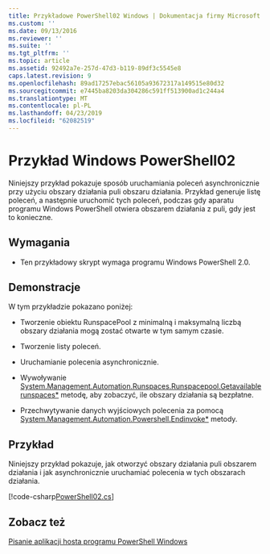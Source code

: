 ```yaml
---
title: Przykładowe PowerShell02 Windows | Dokumentacja firmy Microsoft
ms.custom: ''
ms.date: 09/13/2016
ms.reviewer: ''
ms.suite: ''
ms.tgt_pltfrm: ''
ms.topic: article
ms.assetid: 92492a7e-257d-47d3-b119-89df3c5545e8
caps.latest.revision: 9
ms.openlocfilehash: 89ad17257ebac56105a93672317a149515e80d32
ms.sourcegitcommit: e7445ba8203da304286c591ff513900ad1c244a4
ms.translationtype: MT
ms.contentlocale: pl-PL
ms.lasthandoff: 04/23/2019
ms.locfileid: "62082519"
---
```

# <a name="windows-powershell02-sample"></a>Przykład Windows PowerShell02

Niniejszy przykład pokazuje sposób uruchamiania poleceń asynchronicznie przy użyciu obszary działania puli obszaru działania. Przykład generuje listę poleceń, a następnie uruchomić tych poleceń, podczas gdy aparatu programu Windows PowerShell otwiera obszarem działania z puli, gdy jest to konieczne.

## <a name="requirements"></a>Wymagania

- Ten przykładowy skrypt wymaga programu Windows PowerShell 2.0.

## <a name="demonstrates"></a>Demonstracje

W tym przykładzie pokazano poniżej:

- Tworzenie obiektu RunspacePool z minimalną i maksymalną liczbą obszary działania mogą zostać otwarte w tym samym czasie.

- Tworzenie listy poleceń.

- Uruchamianie polecenia asynchronicznie.

- Wywoływanie [System.Management.Automation.Runspaces.Runspacepool.Getavailablerunspaces*](/dotnet/api/System.Management.Automation.Runspaces.RunspacePool.GetAvailableRunspaces) metodę, aby zobaczyć, ile obszary działania są bezpłatne.

- Przechwytywanie danych wyjściowych polecenia za pomocą [System.Management.Automation.Powershell.Endinvoke*](/dotnet/api/System.Management.Automation.PowerShell.EndInvoke) metody.

## <a name="example"></a>Przykład

Niniejszy przykład pokazuje, jak otworzyć obszary działania puli obszarem działania i jak asynchronicznie uruchamiać polecenia w tych obszarach działania.

[!code-csharp[PowerShell02.cs](../../powershell-sdk-samples/SDK-2.0/csharp/PowerShell02/PowerShell02.cs#L11-L96 "PowerShell02.cs")]

## <a name="see-also"></a>Zobacz też

[Pisanie aplikacji hosta programu PowerShell Windows](./writing-a-windows-powershell-host-application.md)